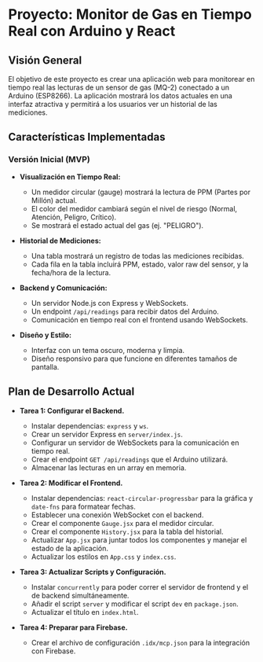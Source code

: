 
# Proyecto: Monitor de Gas en Tiempo Real con Arduino y React

## Visión General

El objetivo de este proyecto es crear una aplicación web para monitorear en tiempo real las lecturas de un sensor de gas (MQ-2) conectado a un Arduino (ESP8266). La aplicación mostrará los datos actuales en una interfaz atractiva y permitirá a los usuarios ver un historial de las mediciones.

## Características Implementadas

### Versión Inicial (MVP)

*   **Visualización en Tiempo Real:**
    *   Un medidor circular (gauge) mostrará la lectura de PPM (Partes por Millón) actual.
    *   El color del medidor cambiará según el nivel de riesgo (Normal, Atención, Peligro, Crítico).
    *   Se mostrará el estado actual del gas (ej. "PELIGRO").

*   **Historial de Mediciones:**
    *   Una tabla mostrará un registro de todas las mediciones recibidas.
    *   Cada fila en la tabla incluirá PPM, estado, valor raw del sensor, y la fecha/hora de la lectura.

*   **Backend y Comunicación:**
    *   Un servidor Node.js con Express y WebSockets.
    *   Un endpoint `/api/readings` para recibir datos del Arduino.
    *   Comunicación en tiempo real con el frontend usando WebSockets.

*   **Diseño y Estilo:**
    *   Interfaz con un tema oscuro, moderna y limpia.
    *   Diseño responsivo para que funcione en diferentes tamaños de pantalla.

## Plan de Desarrollo Actual

*   **Tarea 1: Configurar el Backend.**
    *   Instalar dependencias: `express` y `ws`.
    *   Crear un servidor Express en `server/index.js`.
    *   Configurar un servidor de WebSockets para la comunicación en tiempo real.
    *   Crear el endpoint `GET /api/readings` que el Arduino utilizará.
    *   Almacenar las lecturas en un array en memoria.

*   **Tarea 2: Modificar el Frontend.**
    *   Instalar dependencias: `react-circular-progressbar` para la gráfica y `date-fns` para formatear fechas.
    *   Establecer una conexión WebSocket con el backend.
    *   Crear el componente `Gauge.jsx` para el medidor circular.
    *   Crear el componente `History.jsx` para la tabla del historial.
    *   Actualizar `App.jsx` para juntar todos los componentes y manejar el estado de la aplicación.
    *   Actualizar los estilos en `App.css` y `index.css`.

*   **Tarea 3: Actualizar Scripts y Configuración.**
    *   Instalar `concurrently` para poder correr el servidor de frontend y el de backend simultáneamente.
    *   Añadir el script `server` y modificar el script `dev` en `package.json`.
    *   Actualizar el título en `index.html`.

*   **Tarea 4: Preparar para Firebase.**
    *   Crear el archivo de configuración `.idx/mcp.json` para la integración con Firebase.
